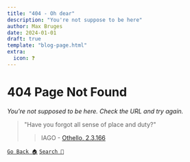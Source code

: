 ```yaml
---
title: "404 - Oh dear"
description: "You're not suppose to be here"
author: Max Bruges
date: 2024-01-01
draft: true
template: "blog-page.html"
extra:
  icon: ❓
---
```


# 404 Page Not Found

*You're not supposed to be here. Check the URL and try again.*

> "Have you forgot all sense of place and duty?"
>> IAGO - [Othello, 2.3.166](https://www.gutenberg.org/cache/epub/100/pg100-images.html#chap26)

<div class="center">

[`Go Back 🏠`](/) 
[`Search 🔎`](/search)

</div>
